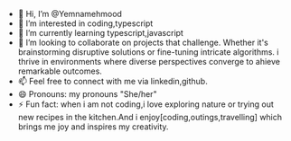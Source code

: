 - 👋 Hi, I’m @Yemnamehmood
- 👀 I’m interested in coding,typescript
- 🌱 I’m currently learning typescript,javascript
- 💞️ I’m looking to collaborate on projects that challenge. Whether it's brainstorming disruptive solutions or fine-tuning intricate algorithms. i thrive in environments where diverse perspectives converge to ahieve remarkable outcomes.
- 📫 Feel free to connect with me via linkedin,github.
- 😄 Pronouns: my pronouns "She/her"
- ⚡ Fun fact: when i am not coding,i love exploring nature or trying out new recipes in the kitchen.And i enjoy[coding,outings,travelling] which brings me joy and inspires my creativity.

<!---
Yemnamehmood/Yemnamehmood is a ✨ special ✨ repository because its `README.md` (this file) appears on your GitHub profile.
You can click the Preview link to take a look at your changes.
---
